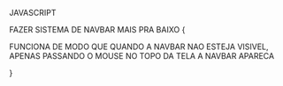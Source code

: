 JAVASCRIPT

FAZER SISTEMA DE NAVBAR MAIS PRA BAIXO {

  FUNCIONA DE MODO QUE QUANDO A NAVBAR NAO ESTEJA VISIVEL, APENAS PASSANDO O MOUSE NO TOPO DA TELA A NAVBAR APARECA
  
}
